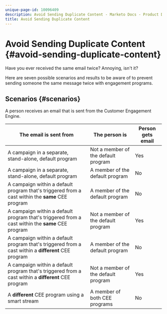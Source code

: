 ```yaml
---
unique-page-id: 10096409
description: Avoid Sending Duplicate Content - Marketo Docs - Product Documentation
title: Avoid Sending Duplicate Content
---
```


# Avoid Sending Duplicate Content {#avoid-sending-duplicate-content}

Have you ever received the same email twice? Annoying, isn't it?

Here are seven possible scenarios and results to be aware of to prevent sending someone the same message twice with engagement programs.

## Scenarios {#scenarios}

A person receives an email that is sent from the Customer Engagement Engine.

| The email is sent from |The person is |Person gets email |
|---|---|---|
| A campaign in a separate, stand-alone, default program  |Not a member of the default program |Yes |
| A campaign in a separate, stand-alone, default program |A member of the default program |No |
| A campaign within a default program that's triggered from a cast within the **same** CEE program |A member of the default program |No |
| A campaign within a default program that's triggered from a cast within the **same** CEE program |Not a member of the default program |Yes |
| A campaign within a default program that's triggered from a cast within a **different** CEE program |A member of the default program |No |
| A campaign within a default program that's triggered from a cast within a **different** CEE program |Not a member of the default program |Yes |
| A **different** CEE program using a smart stream |A member of both CEE programs |No |
